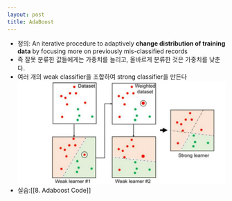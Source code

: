 ```yaml
---
layout: post
title: AdaBoost
---
```


- 정의: An iterative procedure to adaptively **change distribution of training data** by focusing more on previously mis-classified records
- 즉 잘못 분류한 값들에게는 가중치를 늘리고, 올바르게 분류한 것은 가중치를 낮춘다.
- 여러 개의 weak classifier을 조합하여 strong classifier을 만든다
	![image](https://github.com/code7ssage/code7ssage.github.io/blob/master/assets/attached%20file/Pasted%20image%2020240108123958.png?raw=true)
- 실습:[[8. Adaboost Code]]
